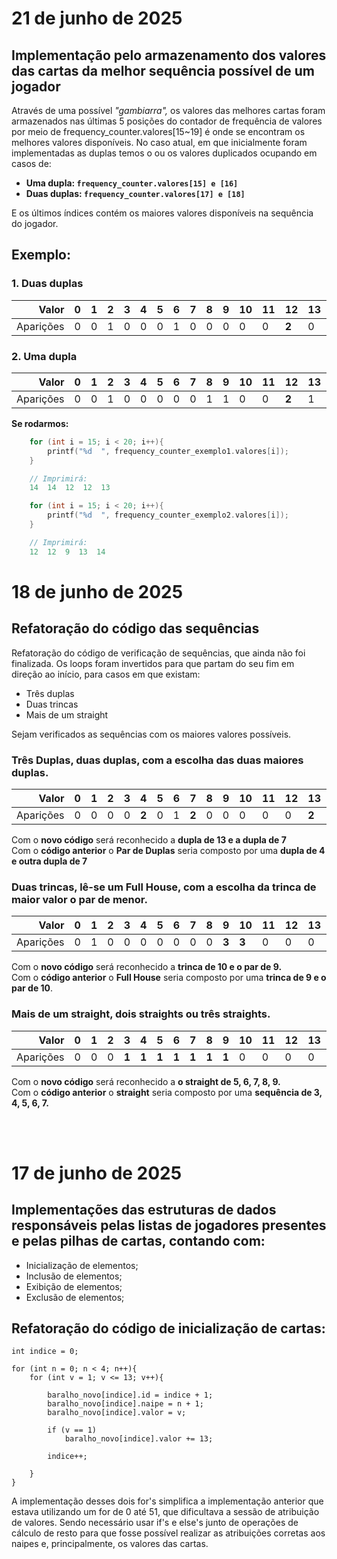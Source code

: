 # 21 de junho de 2025

## Implementação pelo armazenamento dos valores das cartas da melhor sequência possível de um jogador

Através de uma possível _"gambiarra",_ os valores das melhores cartas foram armazenados nas últimas 5 posições do contador de frequência de valores
por meio de frequency_counter.valores[15~19] é onde se encontram os melhores valores disponíveis. No caso atual, em que inicialmente foram implementadas
as duplas temos o ou os valores duplicados ocupando em casos de:

- **Uma dupla: `frequency_counter.valores[15] e [16]`**
- **Duas duplas: `frequency_counter.valores[17] e [18]`**

E os últimos índices contém os maiores valores disponíveis na sequência do jogador.

## Exemplo: 

### 1. Duas duplas

| Valor    | 0 | 1 | 2 | 3 | 4 | 5 | 6 | 7 | 8 | 9 | 10 | 11 | 12 | 13 | 14 |
|---------:|---|---|---|---|---|---|---|---|---|---|----|----|----|----|----|
| Aparições| 0 | 0 | 1 | 0 | 0 | 0 | 1 | 0 | 0 | 0 | 0  | 0  | **2**  | 0  | **2**  |

### 2. Uma dupla

| Valor    | 0 | 1 | 2 | 3 | 4 | 5 | 6 | 7 | 8 | 9 | 10 | 11 | 12 | 13 | 14 |
|---------:|---|---|---|---|---|---|---|---|---|---|----|----|----|----|----|
| Aparições| 0 | 0 | 1 | 0 | 0 | 0 | 0 | 0 | 1 | 1 | 0  | 0  | **2**  | 1  | 1 |

**Se rodarmos:**

```c
    for (int i = 15; i < 20; i++){
        printf("%d  ", frequency_counter_exemplo1.valores[i]);
    }

    // Imprimirá:
    14  14  12  12  13

    for (int i = 15; i < 20; i++){
        printf("%d  ", frequency_counter_exemplo2.valores[i]);
    }

    // Imprimirá:
    12  12  9  13  14
```

# 18 de junho de 2025

## Refatoração do código das sequências

Refatoração do código de verificação de sequências, que ainda não foi finalizada. Os loops foram invertidos para que partam do seu fim em direção ao início, para casos em que existam:

- Três duplas
- Duas trincas
- Mais de um straight

Sejam verificados as sequências com os maiores valores possíveis.  

### Três Duplas, duas duplas, com a escolha das duas maiores duplas.

| Valor    | 0 | 1 | 2 | 3 | 4 | 5 | 6 | 7 | 8 | 9 | 10 | 11 | 12 | 13 | 14 |
|---------:|---|---|---|---|---|---|---|---|---|---|----|----|----|----|----|
| Aparições| 0 | 0 | 0 | 0 | **2** | 0 | 1 | **2** | 0 | 0 | 0  | 0  | 0  | **2**  | 0  |

Com o **novo código** será reconhecido a **dupla de 13 e a dupla de 7**  
Com o **código anterior** o **Par de Duplas** seria composto por uma **dupla de 4 e outra dupla de 7**

### Duas trincas, lê-se um Full House, com a escolha da trinca de maior valor o par de menor.

| Valor    | 0 | 1 | 2 | 3 | 4 | 5 | 6 | 7 | 8 | 9 | 10 | 11 | 12 | 13 | 14 |
|---------:|---|---|---|---|---|---|---|---|---|---|----|----|----|----|----|
| Aparições| 0 | 1 | 0 | 0 | 0 | 0 | 0 | 0 | 0 | **3** | **3**  | 0  | 0  | 0  | 0  |

Com o **novo código** será reconhecido a **trinca de 10 e o par de 9.**  
Com o **código anterior** o **Full House** seria composto por uma **trinca de 9 e o par de 10**.  

### Mais de um straight, dois straights ou três straights.

| Valor     | 0 | 1 | 2 | 3 | 4 | 5 | 6 | 7 | 8 | 9 | 10 | 11 | 12 | 13 | 14 |
|----------:|---|---|---|---|---|---|---|---|---|---|----|----|----|----|----|
| Aparições | 0 | 0 | 0 | **1** | **1** | **1** | **1** | **1** | **1** | **1** | 0  | 0  | 0  | 0  | 0  |

Com o **novo código** será reconhecido a **o straight de 5, 6, 7, 8, 9.**  
Com o **código anterior** o **straight** seria composto por uma **sequência de 3, 4, 5, 6, 7.**

<br><br>

# 17 de junho de 2025

## Implementações das estruturas de dados responsáveis pelas listas de jogadores presentes e pelas pilhas de cartas, contando com:

- Inicialização de elementos;
- Inclusão de elementos;
- Exibição de elementos;
- Exclusão de elementos;
     
## Refatoração do código de inicialização de cartas:

```
int indice = 0;

for (int n = 0; n < 4; n++){
    for (int v = 1; v <= 13; v++){

        baralho_novo[indice].id = indice + 1;
        baralho_novo[indice].naipe = n + 1;
        baralho_novo[indice].valor = v;
        
        if (v == 1)
            baralho_novo[indice].valor += 13;

        indice++;
        
    }
}
```

A implementação desses dois for's simplifica a implementação anterior que estava utilizando um for de 0 até 51, que dificultava a sessão de atribuição de valores. Sendo necessário usar if's e else's junto de operações de cálculo de resto para que fosse possível realizar as atribuições corretas aos naipes e, principalmente, os valores das cartas.
